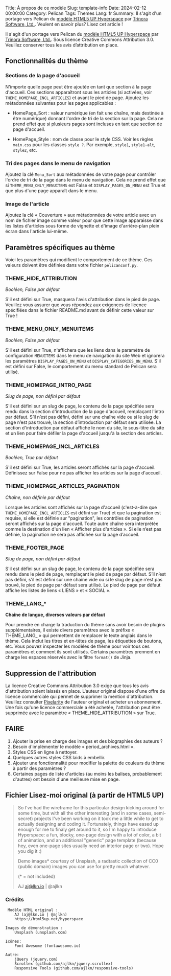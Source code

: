 Title: À propos de ce modèle
Slug: template-info
Date: 2024-02-12 00:00:00
Category: Pelican
Tags: Themes
Lang: fr
Summary: Il s'agit d'un portage vers Pelican du [modèle HTML5 UP Hyperspace](https://html5up.net/hyperspace) par [Trinora Software, Ltd.](https://trinora.software). Veulent en savoir plus? Lisez cet article !

Il s'agit d'un portage vers Pelican du [modèle HTML5 UP Hyperspace](https://html5up.net/hyperspace) par [Trinora Software, Ltd.](https://trinora.software). Sous licence Creative Commons Attribution 3.0. Veuillez conserver tous les avis d’attribution en place.

## Fonctionnalités du thème

### Sections de la page d'accueil
N'importe quelle page peut être ajoutée en tant que section à la page d'accueil. Ces sections apparaîtront sous les articles (si activées, voir `THEME_HOMEPAGE_INCL_ARTICLES`) et avant le pied de page. Ajoutez les métadonnées suivantes pour les pages applicables :

* HomePage_Sort : valeur numérique (en fait une chaîne, mais destinée à être numérique) donnant l'ordre de tri de la section sur la page. Cela ne prend effet que si plusieurs pages sont incluses en tant que section de page d'accueil.

* HomePage_Style : nom de classe pour le style CSS. Voir les règles `main.css` pour les classes `style ?`. Par exemple, `style1`, `style1-alt`, `style2`, etc.

### Tri des pages dans le menu de navigation
Ajoutez la clé `Menu_Sort` aux métadonnées de votre page pour contrôler l'ordre de tri de la page dans le menu de navigation. Cela ne prend effet que si `THEME_MENU_ONLY_MENUITEMS` est False et `DISPLAY_PAGES_ON_MENU` est True et que plus d'une page apparaît dans le menu.

### Image de l'article
Ajoutez la clé « Couverture » aux métadonnées de votre article avec un nom de fichier image comme valeur pour que cette image apparaisse dans les listes d'articles sous forme de vignette et d'image d'arrière-plan plein écran dans l'article lui-même.

## Paramètres spécifiques au thème
Voici les paramètres qui modifient le comportement de ce thème. Ces valeurs doivent être définies dans votre fichier `pelicanconf.py`.

### THEME_HIDE_ATTRIBUTION
*Booléen, False par défaut*

S'il est défini sur True, masquera l'avis d'attribution dans le pied de page. Veuillez vous assurer que vous répondez aux exigences de licence spécifiées dans le fichier README.md avant de définir cette valeur sur True !

### THEME_MENU_ONLY_MENUITEMS
*Booléen, False par défaut*

S'il est défini sur True, n'affichera que les liens dans le paramètre de configuration `MENUITEMS` dans le menu de navigation du site Web et ignorera les paramètres `DISPLAY_PAGES_ON_MENU` et `DISPLAY_CATEGORIES_ON_MENU`. S'il est défini sur False, le comportement du menu standard de Pelican sera utilisé.

### THEME_HOMEPAGE_INTRO_PAGE
*Slug de page, non défini par défaut*

S'il est défini sur un slug de page, le contenu de la page spécifiée sera rendu dans la section d'introduction de la page d'accueil, remplaçant l'intro par défaut. S’il n’est pas défini, défini sur une chaîne vide ou si le slug de page n’est pas trouvé, la section d’introduction par défaut sera utilisée. La section d'introduction par défaut affiche le nom du site, le sous-titre du site et un lien pour faire défiler la page d'accueil jusqu'à la section des articles.

### THEME_HOMEPAGE_INCL_ARTICLES
*Booléen, True par défaut*

S'il est défini sur True, les articles seront affichés sur la page d'accueil. Définissez sur False pour ne pas afficher les articles sur la page d'accueil.

### THEME_HOMEPAGE_ARTICLES_PAGINATION
*Chaîne, non définie par défaut*

Lorsque les articles sont affichés sur la page d'accueil (c'est-à-dire que `THEME_HOMEPAGE_INCL_ARTICLES` est défini sur True) et que la pagination est requise, si elle est définie sur "pagination", les contrôles de pagination seront affichés sur la page d'accueil. Toute autre chaîne sera interprétée comme la destination d'un lien « Afficher plus d'articles ». Si elle n’est pas définie, la pagination ne sera pas affichée sur la page d’accueil.

### THEME_FOOTER_PAGE
*Slug de page, non défini par défaut*

S'il est défini sur un slug de page, le contenu de la page spécifiée sera rendu dans le pied de page, remplaçant le pied de page par défaut. S’il n’est pas défini, s’il est défini sur une chaîne vide ou si le slug de page n’est pas trouvé, le pied de page par défaut sera utilisé. Le pied de page par défaut affiche les listes de liens « LIENS » et « SOCIAL ».

### THEME_LANG_*
**Chaîne de langue, diverses valeurs par défaut**

Pour prendre en charge la traduction du thème sans avoir besoin de plugins supplémentaires, il existe divers paramètres avec le préfixe « THEME_LANG_ » qui permettent de remplacer le texte anglais dans le thème. Cela inclut les titres et en-têtes de page, les étiquettes de boutons, etc. Vous pouvez inspecter les modèles de thème pour voir tous ces paramètres et comment ils sont utilisés. Certains paramètres prennent en charge les espaces réservés avec le filtre `format()` de Jinja.

## Suppression de l'attribution
La licence Creative Commons Attribution 3.0 exige que tous les avis d'attribution soient laissés en place. L'auteur original dispose d'une offre de licence commerciale qui permet de supprimer la mention d'attribution. Veuillez consulter [Pixelarity](https://pixelarity.com/) de l'auteur original et acheter un abonnement. Une fois qu'une licence commerciale a été achetée, l'attribution peut être supprimée avec le paramètre « THEME_HIDE_ATTRIBUTION » sur True.

## FAIRE

1. Ajouter la prise en charge des images et des biographies des auteurs ?
2. Besoin d'implémenter le modèle « period_archives.html ».
3. Styles CSS en ligne à nettoyer.
4. Quelques autres styles CSS laids à embellir.
5. Ajouter une fonctionnalité pour modifier la palette de couleurs du thème à partir des paramètres ?
6. Certaines pages de liste d'articles (au moins les balises, probablement d'autres) ont besoin d'une meilleure mise en page.

## Fichier Lisez-moi original (à partir de HTML5 UP)
> So I've had the wireframe for this particular design kicking around for some time, but with all
the other interesting (and in some cases, semi-secret) projects I've been working on it took me
a little while to get to actually designing and coding it. Fortunately, things have eased up
enough for me to finaly get around to it, so I'm happy to introduce Hyperspace: a fun, blocky,
one-page design with a lot of color, a bit of animation, and an additional "generic" page template
(because hey, even one-page sites usually need an interior page or two). Hope you dig it :)
>
>Demo images* courtesy of Unsplash, a radtastic collection of CC0 (public domain) images
you can use for pretty much whatever.
>
>(* = not included)
>
>AJ
>aj@lkn.io | @ajlkn

### Crédits

     Modèle HTML original :
        AJ (aj@lkn.io | @ajlkn)
        https://html5up.net/hyperspace

	Images de démonstration :
		Unsplash (unsplash.com)

	Icônes:
		Font Awesome (fontawesome.io)

	Autre:
		jQuery (jquery.com)
		Scrollex (github.com/ajlkn/jquery.scrollex)
		Responsive Tools (github.com/ajlkn/responsive-tools)
